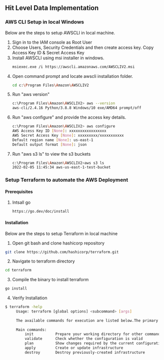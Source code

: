 ## Hit Level Data Implementation

### AWS CLI Setup in local Windows

Below are the steps to setup AWSCLI in local machine. 

1. Sign in to the IAM console as Root User
2. Choose Users, Security Credentials and then create access key. Copy Access Key ID & Secret Access Key
3. Install AWSCLI using msi installer in windows. 
   ```sh
   msiexec.exe /i https://awscli.amazonaws.com/AWSCLIV2.msi
   ```
4. Open command prompt and locate awscli installation folder.
   ```sh
   cd c:\Program Files\Amazon\AWSCLIV2
   ```
5. Run "aws version"
   ```sh
   c:\Program Files\Amazon\AWSCLIV2> aws --version
   aws-cli/2.4.16 Python/3.8.8 Windows/10 exe/AMD64 prompt/off
   ```
6. Run "aws configure" and provide the access key details.
   ```sh
   c:\Program Files\Amazon\AWSCLIV2> aws configure
   AWS Access Key ID [None]: xxxxxxxxxxxxxxxxx
   AWS Secret Access Key [None]: xxxxxxxxx/xxxxxxxxxxx
   Default region name [None]: us-east-1
   Default output format [None]: json
   ```
7. Run "aws s3 ls" to view the s3 buckets
   ```sh
   c:\Program Files\Amazon\AWSCLIV2>aws s3 ls
   2022-02-05 11:45:34 aws-us-east-1-test-bucket
   ```
   
 
 ### Setup Terraform to automate the AWS Deployment
 
 #### Prerequisites
 
1. Intsall go 
   ```sh
   https://go.dev/doc/install
   ```
   
#### Installation

Below are the steps to setup Terraform in local machine
 
 1. Open git bash and clone hashicorp repository
   ```sh
   git clone https://github.com/hashicorp/terraform.git
   ```
 2. Navigate to terraform directory
   ```sh
   cd terraform
   ```
 3. Compile the binary to install terraform
   ```sh
   go install
   ```
 4. Verify Installation
   ```sh
   $ terraform -help
		Usage: terraform [global options] <subcommand> [args]
		
		The available commands for execution are listed below.The primary workflow commands are given first, followed by less common or more advanced commands.
		
		Main commands:
			init          Prepare your working directory for other commands
			validate      Check whether the configuration is valid
			plan          Show changes required by the current configuration
			apply         Create or update infrastructure
			destroy       Destroy previously-created infrastructure
   ```
